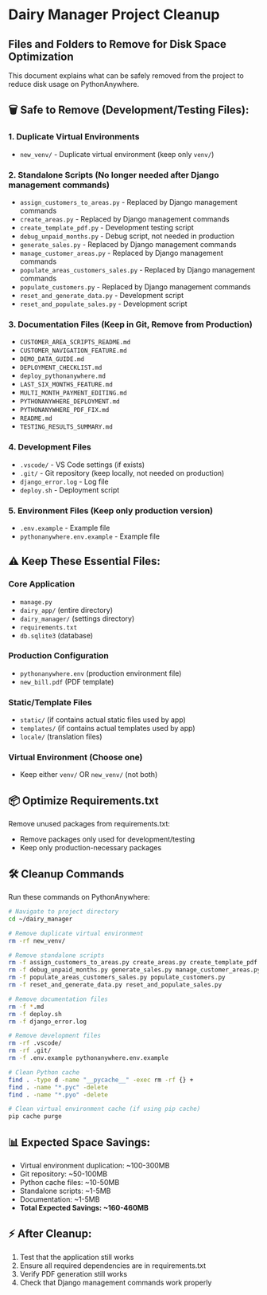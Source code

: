 # Dairy Manager Project Cleanup

## Files and Folders to Remove for Disk Space Optimization

This document explains what can be safely removed from the project to reduce disk usage on PythonAnywhere.

## 🗑️ Safe to Remove (Development/Testing Files):

### 1. Duplicate Virtual Environments
- `new_venv/` - Duplicate virtual environment (keep only `venv/`)

### 2. Standalone Scripts (No longer needed after Django management commands)
- `assign_customers_to_areas.py` - Replaced by Django management commands
- `create_areas.py` - Replaced by Django management commands  
- `create_template_pdf.py` - Development testing script
- `debug_unpaid_months.py` - Debug script, not needed in production
- `generate_sales.py` - Replaced by Django management commands
- `manage_customer_areas.py` - Replaced by Django management commands
- `populate_areas_customers_sales.py` - Replaced by Django management commands
- `populate_customers.py` - Replaced by Django management commands
- `reset_and_generate_data.py` - Development script
- `reset_and_populate_sales.py` - Development script

### 3. Documentation Files (Keep in Git, Remove from Production)
- `CUSTOMER_AREA_SCRIPTS_README.md`
- `CUSTOMER_NAVIGATION_FEATURE.md`
- `DEMO_DATA_GUIDE.md`
- `DEPLOYMENT_CHECKLIST.md`
- `deploy_pythonanywhere.md`
- `LAST_SIX_MONTHS_FEATURE.md`
- `MULTI_MONTH_PAYMENT_EDITING.md`
- `PYTHONANYWHERE_DEPLOYMENT.md`
- `PYTHONANYWHERE_PDF_FIX.md`
- `README.md`
- `TESTING_RESULTS_SUMMARY.md`

### 4. Development Files
- `.vscode/` - VS Code settings (if exists)
- `.git/` - Git repository (keep locally, not needed on production)
- `django_error.log` - Log file
- `deploy.sh` - Deployment script

### 5. Environment Files (Keep only production version)
- `.env.example` - Example file
- `pythonanywhere.env.example` - Example file

## ⚠️ Keep These Essential Files:

### Core Application
- `manage.py`
- `dairy_app/` (entire directory)
- `dairy_manager/` (settings directory)
- `requirements.txt`
- `db.sqlite3` (database)

### Production Configuration
- `pythonanywhere.env` (production environment file)
- `new_bill.pdf` (PDF template)

### Static/Template Files
- `static/` (if contains actual static files used by app)
- `templates/` (if contains actual templates used by app)
- `locale/` (translation files)

### Virtual Environment (Choose one)
- Keep either `venv/` OR `new_venv/` (not both)

## 📦 Optimize Requirements.txt

Remove unused packages from requirements.txt:
- Remove packages only used for development/testing
- Keep only production-necessary packages

## 🛠️ Cleanup Commands

Run these commands on PythonAnywhere:

```bash
# Navigate to project directory
cd ~/dairy_manager

# Remove duplicate virtual environment
rm -rf new_venv/

# Remove standalone scripts
rm -f assign_customers_to_areas.py create_areas.py create_template_pdf.py
rm -f debug_unpaid_months.py generate_sales.py manage_customer_areas.py
rm -f populate_areas_customers_sales.py populate_customers.py
rm -f reset_and_generate_data.py reset_and_populate_sales.py

# Remove documentation files  
rm -f *.md
rm -f deploy.sh
rm -f django_error.log

# Remove development files
rm -rf .vscode/
rm -rf .git/
rm -f .env.example pythonanywhere.env.example

# Clean Python cache
find . -type d -name "__pycache__" -exec rm -rf {} +
find . -name "*.pyc" -delete
find . -name "*.pyo" -delete

# Clean virtual environment cache (if using pip cache)
pip cache purge
```

## 📊 Expected Space Savings:

- Virtual environment duplication: ~100-300MB
- Git repository: ~50-100MB  
- Python cache files: ~10-50MB
- Standalone scripts: ~1-5MB
- Documentation: ~1-5MB
- **Total Expected Savings: ~160-460MB**

## ⚡ After Cleanup:

1. Test that the application still works
2. Ensure all required dependencies are in requirements.txt
3. Verify PDF generation still works
4. Check that Django management commands work properly
